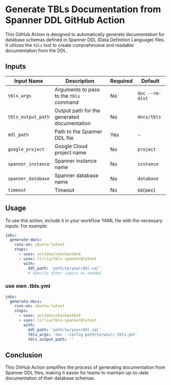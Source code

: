# Generate TBLs Documentation from Spanner DDL GitHub Action

This GitHub Action is designed to automatically generate documentation for database schemas defined in Spanner DDL (Data Definition Language) files. It utilizes the `tbls` tool to create comprehensive and readable documentation from the DDL.

## Inputs

| Input Name          | Description                               | Required | Default           |
|---------------------|-------------------------------------------|----------|-------------------|
| `tbls_args`         | Arguments to pass to the `tbls` command   | No       | `doc --rm-dist`   |
| `tbls_output_path`  | Output path for the generated documentation| No       | `docs/tbls`       |
| `ddl_path`          | Path to the Spanner DDL file              | Yes      | -                 |
| `google_project`    | Google Cloud project name                 | No       | `project`         |
| `spanner_instance`  | Spanner instance name                     | No       | `instance`        |
| `spanner_database`  | Spanner database name                     | No       | `database`        |
| `timeout`           | Timeout                                   | No       | `60`(sec)         |

## Usage

To use this action, include it in your workflow YAML file with the necessary inputs. For example:

```yaml
jobs:
  generate-docs:
    runs-on: ubuntu-latest
    steps:
      - uses: actions/checkout@v4
      - uses: lirlia/tbls-spanner@latest
        with:
          ddl_path: 'path/to/your/ddl.sql'
          # Specify other inputs as needed
```

### use own .tbls.yml

```yaml
jobs:
  generate-docs:
    runs-on: ubuntu-latest
    steps:
      - uses: actions/checkout@v4
      - uses: lirlia/tbls-spanner@latest
        with:
          ddl_path: 'path/to/your/ddl.sql'
          tbls_args: 'doc --config path/to/your/.tbls.yml'
          tbls_output_path: ''
```

## Conclusion

This GitHub Action simplifies the process of generating documentation from Spanner DDL files, making it easier for teams to maintain up-to-date documentation of their database schemas.
